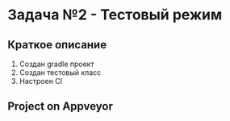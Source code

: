 # Задача №2 - Тестовый режим

## Краткое описание

1. Cоздан gradle проект
2. Создан тестовый класс
3. Настроен CI

## Project on Appveyor 
